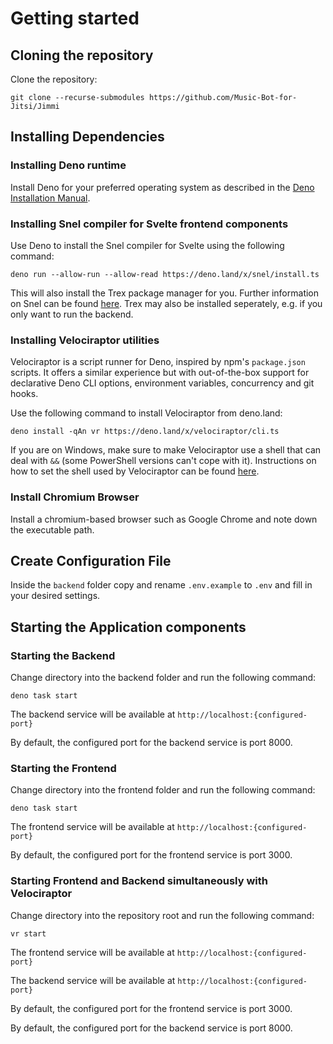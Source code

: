 # Getting started

## Cloning the repository

Clone the repository:
  
`git clone --recurse-submodules https://github.com/Music-Bot-for-Jitsi/Jimmi`

## Installing Dependencies

### Installing Deno runtime

Install Deno for your preferred operating system as described in the [Deno Installation Manual](https://deno.land/manual/getting_started/installation).

### Installing Snel compiler for Svelte frontend components

Use Deno to install the Snel compiler for Svelte using the following command:

`deno run --allow-run --allow-read https://deno.land/x/snel/install.ts`
  
This will also install the Trex package manager for you.
Further information on Snel can be found [here](https://github.com/crewdevio/Snel).
Trex may also be installed seperately, e.g. if you only want to run the backend.

### Installing Velociraptor utilities

Velociraptor is a script runner for Deno, inspired by npm's `package.json` scripts. It offers a similar experience but with out-of-the-box support for declarative Deno CLI options, environment variables, concurrency and git hooks.

Use the following command to install Velociraptor from deno.land:
  
`deno install -qAn vr https://deno.land/x/velociraptor/cli.ts`
  
If you are on Windows, make sure to make Velociraptor use a shell that can deal with `&&` (some PowerShell versions can't cope with it).
Instructions on how to set the shell used by Velociraptor can be found [here](https://deno.land/x/velociraptor#shell-scripting).

### Install Chromium Browser

Install a chromium-based browser such as Google Chrome and note down the executable path.

## Create Configuration File

Inside the `backend` folder copy and rename `.env.example` to `.env` and fill in your desired settings.

## Starting the Application components

### Starting the Backend

Change directory into the backend folder and run the following command:

`deno task start`

The backend service will be available at `http://localhost:{configured-port}`

By default, the configured port for the backend service is port 8000.

### Starting the Frontend

Change directory into the frontend folder and run the following command:

`deno task start`

The frontend service will be available at `http://localhost:{configured-port}`

By default, the configured port for the frontend service is port 3000.

### Starting Frontend and Backend simultaneously with Velociraptor

Change directory into the repository root and run the following command:

`vr start`

The frontend service will be available at `http://localhost:{configured-port}`

The backend service will be available at `http://localhost:{configured-port}`

By default, the configured port for the frontend service is port 3000.

By default, the configured port for the backend service is port 8000.
